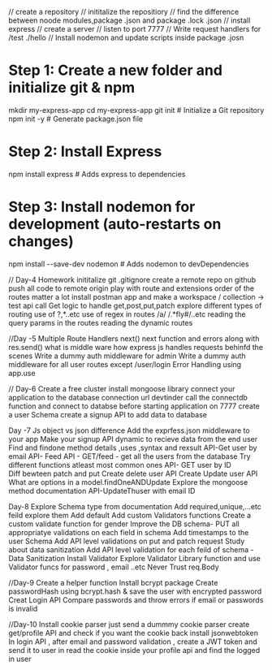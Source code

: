 // create a repository
// inititalize the repositiory
// find the difference between noode modules,package .json and package .lock .json 
// install express
// create a server
// listen to port 7777
// Write request handlers for /test ./hello
// Install nodemon and update scripts inside package .josn 


# Step 1: Create a new folder and initialize git & npm
mkdir my-express-app
cd my-express-app
git init                          # Initialize a Git repository
npm init -y                       # Generate package.json file

# Step 2: Install Express
npm install express               # Adds express to dependencies

# Step 3: Install nodemon for development (auto-restarts on changes)
npm install --save-dev nodemon   # Adds nodemon to devDependencies




// Day-4 Homework
inititalize git
.gitignore
create a remote repo on github
push all code to remote origin 
play with route and extensions 
order of the routes matter a lot
install postman app and make a workspace / collection ->   test api call
Get logic to handle get,post,put,patch
explore different types of routing use of ?,*..etc
use of regex in routes /a/   /.*fly#/..etc
reading the query params in the routes
reading the dynamic routes 




//Day -5
Multiple Route Handlers
next()
next function and errors along with res.send()
what is middle ware 
how express js handles requests behinfd the scenes 
Write a dummy auth middleware for admin 
Write a dummy auth middleware for all user routes except /user/login
Error Handling using app.use


// Day-6
Create a free cluster
install mongoose library
connect your application to the database connection url devtinder
call the connectdb function and connect to databse before starting application on 7777
create a user Schema
create a signup API to add data to database


Day -7
Js object vs json difference
Add the exprfess.json middleware to your app
Make your signup API dynamic to recieve data from the end user
Find and findone method details ,uses ,syntax and rexsult 
API-Get user by email
API- Feed API - GET/feed - get all the users from the database
Try different functions atleast most common ones
API- GET user by ID  
Diff bewteen patch and put 
Create delete user API
Create Update user API
What are options in a model.findOneANDUpdate
Explore the mongoose method documentation
API-UpdateThuser with email ID




Day-8
Explore Schema type from documentation
Add required,unique,...etc feild explore them
Add default
Add custom Validators functions
Create a custom validate function for gender
Improve the DB schema- PUT all appropriatye validations on each field in schema
Add timestamps to the user Schema 
Add API level validations on put and patch request
Study about data sanitization
Add API level validation for each feild of schema - Data Sanitization
Install Validator 
Explore Validator Library function and use Validator funcs for password , email  ..etc
Never Trust req.Body



//Day-9
Create a helper function
Install bcrypt package
Create passwordHash using bcrypt.hash & save the user with encrypted password 
Creat Login API
Compare passwords and throw errors if email or passwords is invalid 



//Day-10
Install cookie parser
just send a dummmy cookie parser
create get/profile API and check if you want the cookie back 
install jsonwebtoken 
In login API , after email and password validation , create a JWT token and send it to user in 
read the cookie inside your profile api and find the logged in user 
